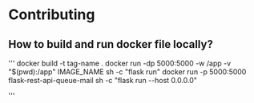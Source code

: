# Contributing

## How to build and run docker file locally?

'''
docker build -t tag-name .
docker run -dp 5000:5000 -w /app -v "$(pwd):/app" IMAGE_NAME sh -c "flask run"
docker run -p 5000:5000 flask-rest-api-queue-mail sh -c "flask run --host 0.0.0.0"

'''